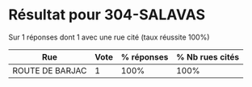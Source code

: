 # Résultat pour 304-SALAVAS

Sur 1 réponses dont 1 avec une rue cité (taux réussite 100%)

| Rue | Vote | % réponses | % Nb rues cités|
|-----|------|------------|----------------|
| ROUTE DE BARJAC | 1 | 100% | 100%|

